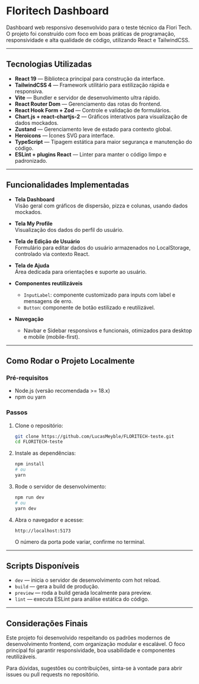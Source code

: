 # Floritech Dashboard

Dashboard web responsivo desenvolvido para o teste técnico da Flori Tech. O projeto foi construído com foco em boas práticas de programação, responsividade e alta qualidade de código, utilizando React e TailwindCSS.

---

## Tecnologias Utilizadas

- **React 19** — Biblioteca principal para construção da interface.
- **TailwindCSS 4** — Framework utilitário para estilização rápida e responsiva.
- **Vite** — Bundler e servidor de desenvolvimento ultra rápido.
- **React Router Dom** — Gerenciamento das rotas do frontend.
- **React Hook Form + Zod** — Controle e validação de formulários.
- **Chart.js + react-chartjs-2** — Gráficos interativos para visualização de dados mockados.
- **Zustand** — Gerenciamento leve de estado para contexto global.
- **Heroicons** — Ícones SVG para interface.
- **TypeScript** — Tipagem estática para maior segurança e manutenção do código.
- **ESLint + plugins React** — Linter para manter o código limpo e padronizado.

---

## Funcionalidades Implementadas

- **Tela Dashboard**  
  Visão geral com gráficos de dispersão, pizza e colunas, usando dados mockados.

- **Tela My Profile**  
  Visualização dos dados do perfil do usuário.

- **Tela de Edição de Usuário**  
  Formulário para editar dados do usuário armazenados no LocalStorage, controlado via contexto React.

- **Tela de Ajuda**  
  Área dedicada para orientações e suporte ao usuário.

- **Componentes reutilizáveis**  
  - `InputLabel`: componente customizado para inputs com label e mensagens de erro.  
  - `Button`: componente de botão estilizado e reutilizável.  

- **Navegação**  
  - Navbar e Sidebar responsivos e funcionais, otimizados para desktop e mobile (mobile-first).

---

## Como Rodar o Projeto Localmente

### Pré-requisitos

- Node.js (versão recomendada >= 18.x)
- npm ou yarn

### Passos

1. Clone o repositório:
   ```bash
   git clone https://github.com/LucasMeyble/FLORITECH-teste.git
   cd FLORITECH-teste
   ```

2. Instale as dependências:
   ```bash
   npm install
   # ou
   yarn
   ```

3. Rode o servidor de desenvolvimento:
   ```bash
   npm run dev
   # ou
   yarn dev
   ```

4. Abra o navegador e acesse:
   ```
   http://localhost:5173
   ```
   O número da porta pode variar, confirme no terminal.

---

## Scripts Disponíveis

- `dev` — inicia o servidor de desenvolvimento com hot reload.
- `build` — gera a build de produção.
- `preview` — roda a build gerada localmente para preview.
- `lint` — executa ESLint para análise estática do código.

---

## Considerações Finais

Este projeto foi desenvolvido respeitando os padrões modernos de desenvolvimento frontend, com organização modular e escalável. O foco principal foi garantir responsividade, boa usabilidade e componentes reutilizáveis.

Para dúvidas, sugestões ou contribuições, sinta-se à vontade para abrir issues ou pull requests no repositório.
